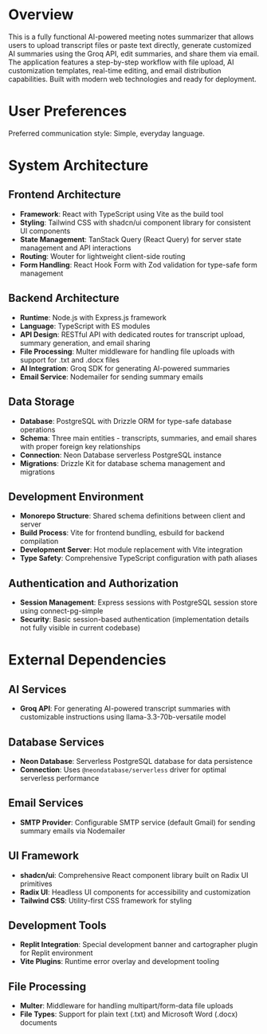 # Overview

This is a fully functional AI-powered meeting notes summarizer that allows users to upload transcript files or paste text directly, generate customized AI summaries using the Groq API, edit summaries, and share them via email. The application features a step-by-step workflow with file upload, AI customization templates, real-time editing, and email distribution capabilities. Built with modern web technologies and ready for deployment.

# User Preferences

Preferred communication style: Simple, everyday language.

# System Architecture

## Frontend Architecture
- **Framework**: React with TypeScript using Vite as the build tool
- **Styling**: Tailwind CSS with shadcn/ui component library for consistent UI components
- **State Management**: TanStack Query (React Query) for server state management and API interactions
- **Routing**: Wouter for lightweight client-side routing
- **Form Handling**: React Hook Form with Zod validation for type-safe form management

## Backend Architecture
- **Runtime**: Node.js with Express.js framework
- **Language**: TypeScript with ES modules
- **API Design**: RESTful API with dedicated routes for transcript upload, summary generation, and email sharing
- **File Processing**: Multer middleware for handling file uploads with support for .txt and .docx files
- **AI Integration**: Groq SDK for generating AI-powered summaries
- **Email Service**: Nodemailer for sending summary emails

## Data Storage
- **Database**: PostgreSQL with Drizzle ORM for type-safe database operations
- **Schema**: Three main entities - transcripts, summaries, and email shares with proper foreign key relationships
- **Connection**: Neon Database serverless PostgreSQL instance
- **Migrations**: Drizzle Kit for database schema management and migrations

## Development Environment
- **Monorepo Structure**: Shared schema definitions between client and server
- **Build Process**: Vite for frontend bundling, esbuild for backend compilation
- **Development Server**: Hot module replacement with Vite integration
- **Type Safety**: Comprehensive TypeScript configuration with path aliases

## Authentication and Authorization
- **Session Management**: Express sessions with PostgreSQL session store using connect-pg-simple
- **Security**: Basic session-based authentication (implementation details not fully visible in current codebase)

# External Dependencies

## AI Services
- **Groq API**: For generating AI-powered transcript summaries with customizable instructions using llama-3.3-70b-versatile model

## Database Services
- **Neon Database**: Serverless PostgreSQL database for data persistence
- **Connection**: Uses `@neondatabase/serverless` driver for optimal serverless performance

## Email Services
- **SMTP Provider**: Configurable SMTP service (default Gmail) for sending summary emails via Nodemailer

## UI Framework
- **shadcn/ui**: Comprehensive React component library built on Radix UI primitives
- **Radix UI**: Headless UI components for accessibility and customization
- **Tailwind CSS**: Utility-first CSS framework for styling

## Development Tools
- **Replit Integration**: Special development banner and cartographer plugin for Replit environment
- **Vite Plugins**: Runtime error overlay and development tooling

## File Processing
- **Multer**: Middleware for handling multipart/form-data file uploads
- **File Types**: Support for plain text (.txt) and Microsoft Word (.docx) documents
